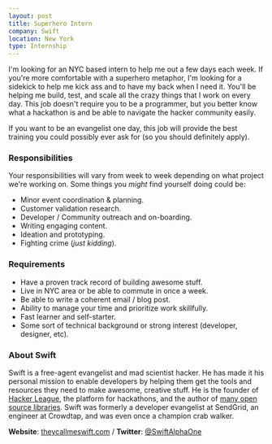 ```yaml
---
layout: post
title: Superhero Intern
company: Swift
location: New York
type: Internship
---
```


I'm looking for an NYC based intern to help me out a few days each week.  If
you're more comfortable with a superhero metaphor, I'm looking for a sidekick
to help me kick ass and to have my back when I need it.  You'll be helping me build,
test, and scale all the crazy things that I work on every day.  This job doesn't
require you to be a programmer, but you better know what a hackathon is and be able to
navigate the hacker community easily.

If you want to be an evangelist one day, this job will provide the best
training you could possibly ever ask for (so you should definitely apply).

### Responsibilities

Your responsibilities will vary from week to week depending on what project
we're working on.  Some things you *might* find yourself doing could be:

 - Minor event coordination & planning.
 - Customer validation research.
 - Developer / Community outreach and on-boarding.
 - Writing engaging content.
 - Ideation and prototyping.
 - Fighting crime (*just kidding*).

### Requirements

 - Have a proven track record of building awesome stuff.
 - Live in NYC area or be able to commute in once a week.
 - Be able to write a coherent email / blog post.
 - Ability to manage your time and prioritize work skillfully.
 - Fast learner and self-starter.
 - Some sort of technical background or strong interest (developer, designer, etc).

### About Swift

Swift is a free-agent evangelist and mad scientist hacker. He has made it
his personal mission to enable developers by helping them get the tools and
resources they need to make awesome, creative stuff. He is the founder of
[Hacker League](http://hackerleague.org), the platform for hackathons, and the
author of [many open source libraries](http://github.com/theycallmeswift).
Swift was formerly a developer evangelist at SendGrid, an engineer at Crowdtap, 
and was even once a champion crab walker.

**Website**: [theycallmeswift.com](http://theycallmeswift.com) / **Twitter**: [@SwiftAlphaOne](http://twitter.com/swiftalphaone)
